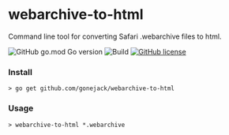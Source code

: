 # webarchive-to-html

Command line tool for converting Safari .webarchive files to html.

![GitHub go.mod Go version](https://img.shields.io/github/go-mod/go-version/gonejack/webarchive-to-html)
![Build](https://github.com/gonejack/webarchive-to-html/actions/workflows/go.yml/badge.svg)
[![GitHub license](https://img.shields.io/github/license/gonejack/webarchive-to-html.svg?color=blue)](LICENSE)

### Install
```shell
> go get github.com/gonejack/webarchive-to-html
```

### Usage
```shell
> webarchive-to-html *.webarchive
```
